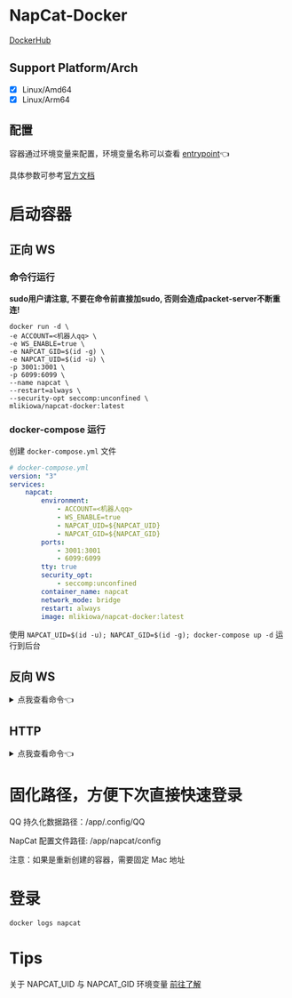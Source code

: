 # NapCat-Docker

[DockerHub](https://hub.docker.com/r/mlikiowa/napcat-docker)

## Support Platform/Arch
- [x] Linux/Amd64
- [x] Linux/Arm64

## 配置

容器通过环境变量来配置，环境变量名称可以查看 [entrypoint](./entrypoint.sh)👈

具体参数可参考[官方文档](https://napneko.github.io/zh-CN/guide/getting-started)

# 启动容器

## 正向 WS

### 命令行运行

**sudo用户请注意, 不要在命令前直接加sudo, 否则会造成packet-server不断重连!**

```shell
docker run -d \
-e ACCOUNT=<机器人qq> \
-e WS_ENABLE=true \
-e NAPCAT_GID=$(id -g) \
-e NAPCAT_UID=$(id -u) \
-p 3001:3001 \
-p 6099:6099 \
--name napcat \
--restart=always \
--security-opt seccomp:unconfined \
mlikiowa/napcat-docker:latest
```

### docker-compose 运行

创建 `docker-compose.yml` 文件
```yaml
# docker-compose.yml
version: "3"
services:
    napcat:
        environment:
            - ACCOUNT=<机器人qq>
            - WS_ENABLE=true
            - NAPCAT_UID=${NAPCAT_UID}
            - NAPCAT_GID=${NAPCAT_GID}
        ports:
            - 3001:3001
            - 6099:6099
        tty: true
        security_opt:
            - seccomp:unconfined
        container_name: napcat
        network_mode: bridge
        restart: always
        image: mlikiowa/napcat-docker:latest
```

使用 `NAPCAT_UID=$(id -u); NAPCAT_GID=$(id -g); docker-compose up -d` 运行到后台

## 反向 WS
<details>
<summary>点我查看命令👈</summary>

### 命令行运行

```shell
docker run -d \
-e ACCOUNT=<机器人qq> \
-e WSR_ENABLE=true \
-e WS_URLS='["ws://192.168.3.8:5140/onebot"]' \
-e NAPCAT_GID=$(id -g) \
-e NAPCAT_UID=$(id -u) \
--security-opt seccomp:unconfined \
--name napcat \
--restart=always \
mlikiowa/napcat-docker:latest
```
### docker-compose 运行

按照 [正向 WS](#docker-compose-运行) 中的方式创建 `.env` 文件，然后创建 `docker-compose.yml` 文件
```yaml
# docker-compose.yml
version: "3"
services:
    napcat:
        environment:
            - ACCOUNT=<机器人qq>
            - WSR_ENABLE=true
            - WS_URLS=["ws://192.168.3.8:5140/onebot"]
            - NAPCAT_UID=${NAPCAT_UID}
            - NAPCAT_GID=${NAPCAT_GID}
        container_name: napcat
        network_mode: bridge
        tty: true
        security_opt:
            - seccomp:unconfined
        ports:
           - 6099:6099
        restart: always
        image: mlikiowa/napcat-docker:latest
```

使用 `NAPCAT_UID=$(id -u); NAPCAT_GID=$(id -g); docker-compose up -d` 运行到后台
</details>

## HTTP
<details>
<summary>点我查看命令👈</summary>

### 命令行运行

```shell
docker run -d \
-e ACCOUNT=<机器人qq> \
-e HTTP_ENABLE=true \
-e HTTP_POST_ENABLE=true \
-e HTTP_URLS='["http://192.168.3.8:5140/onebot"]' \
-e NAPCAT_GID=$(id -g) \
-e NAPCAT_UID=$(id -u) \
-p 3000:3000 \
-p 6099:6099 \
--name napcat \
--restart=always \
--security-opt seccomp:unconfined \
mlikiowa/napcat-docker:latest
```

### docker-compose 运行

按照 [正向 WS](#docker-compose-运行) 中的方式创建 `.env` 文件，然后创建 `docker-compose.yml` 文件
```yaml
# docker-compose.yml
version: "3"
services:
    napcat:
        environment:
            - ACCOUNT=<机器人qq>
            - HTTP_ENABLE=true
            - HTTP_POST_ENABLE=true
            - HTTP_URLS=["http://192.168.3.8:5140/onebot"]
            - NAPCAT_UID=${NAPCAT_UID}
            - NAPCAT_GID=${NAPCAT_GID}
        ports:
            - 3000:3000
            - 6099:6099
        tty: true
        security_opt:
            - seccomp:unconfined
        container_name: napcat
        network_mode: bridge
        restart: always
        image: mlikiowa/napcat-docker:latest
```

使用 `NAPCAT_UID=$(id -u); NAPCAT_GID=$(id -g); docker-compose up -d` 运行到后台
</details>

# 固化路径，方便下次直接快速登录

QQ 持久化数据路径：/app/.config/QQ

NapCat 配置文件路径: /app/napcat/config

注意：如果是重新创建的容器，需要固定 Mac 地址

# 登录

```shell
docker logs napcat
```

# Tips
关于 NAPCAT_UID 与 NAPCAT_GID 环境变量
[前往了解](https://containerization-automation.readthedocs.io/zh-cn/latest/docker/storage/[gosu]%E7%BB%91%E5%AE%9A%E6%8C%82%E8%BD%BD%E6%9C%80%E4%BD%B3%E5%AE%9E%E8%B7%B5/)
